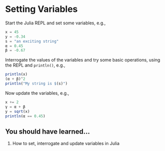 # Setting Variables

Start the Julia REPL and set some variables, e.g.,

```julia
x = 45
y = -0.34
s = "an exciting string"
α = 0.45
β = -0.67
```

Interrogate the values of the variables and try some basic operations, using the REPL and `println()`, e.g.,

```julia
println(x)
(α + β)^2
println("My string is $(s)")
```

Now update the variables, e.g.,

```julia
x += 2
γ = α + β
y = sqrt(x)
println(α == 0.45)
```

## You should have learned...

1. How to set, interrogate and update variables in Julia
